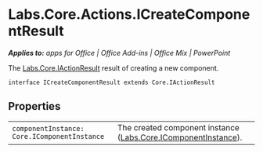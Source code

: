 
# Labs.Core.Actions.ICreateComponentResult

 _**Applies to:** apps for Office | Office Add-ins | Office Mix | PowerPoint_

The [Labs.Core.IActionResult](https://dev.office.com/reference/add-ins/office-mix/labs.core.iactionresult) result of creating a new component.

```
interface ICreateComponentResult extends Core.IActionResult
```


## Properties


|||
|:-----|:-----|
| `componentInstance: Core.IComponentInstance`|The created component instance ([Labs.Core.IComponentInstance](https://dev.office.com/reference/add-ins/office-mix/labs.core.icomponentinstance)). |
